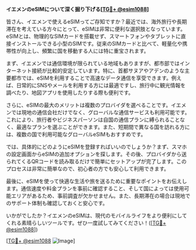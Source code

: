 **イエメンのeSIMについて深く掘り下げる[[TG💪+ @esim1088](https://t.me/s/esim1088)]**

皆さん、イエメンで使えるeSIMってご存知ですか？最近では、海外旅行や長期滞在を考えている方々にとって、eSIMは非常に便利な選択肢となっています。eSIMとは、物理的なSIMカードを搭載せず、スマートフォンやタブレットに直接インストールできる小型のSIMです。従来のSIMカードと比べて、軽量化や携帯性が向上し、頻繁に国を移動する人には特に重宝されます。

まず、イエメンでは通信環境が限られている地域もありますが、都市部ではインターネット接続が比較的安定しています。特に、首都サヌアやアデンのような主要都市では、eSIMを利用することで高速なデータ通信を享受できます。例えば、日常的にSNSやメールを利用する方には最適ですし、旅行中に観光情報を調べたり、地図アプリを使用したりする際も便利です。

さらに、eSIMの最大のメリットは複数のプロバイダを選べることです。イエメンでは現地の通信会社だけでなく、グローバルな通信サービスも利用可能です。これにより、旅行者やビジネスパーソンは自国の通信プランに縛られることなく、最適なプランを選ぶことができます。また、短期間で異なる国を訪れる方には、複数の国で利用可能なグローバルeSIMもおすすめです。

では、具体的にどのようにeSIMを登録すればいいのでしょうか？まず、スマホの設定画面からeSIMの追加オプションを探します。その後、プロバイダから送られてくるQRコードを読み取るだけで簡単にセットアップが完了します。このプロセスは非常に簡単なので、初心者の方でも安心して利用できます。

最後に、eSIMを使って快適な生活や旅を送るために重要なポイントをお伝えします。通信速度や料金プランを事前に確認すること、そして国によっては使用可能エリアがあるため、事前調査が欠かせません。また、長期滞在の場合は現地でのサポート体制も確認しておくと安心です。

いかがでしたか？イエメンのeSIMは、現代のモバイルライフをより便利にしてくれる素晴らしいツールです。ぜひ一度試してみてください！([[TG💪+ @esim1088](https://t.me/s/esim1088)])

[[TG💪+ @esim1088](https://t.me/s/esim1088) ![Image](https://i.postimg.cc/Y0z9fWf4/image.png)]